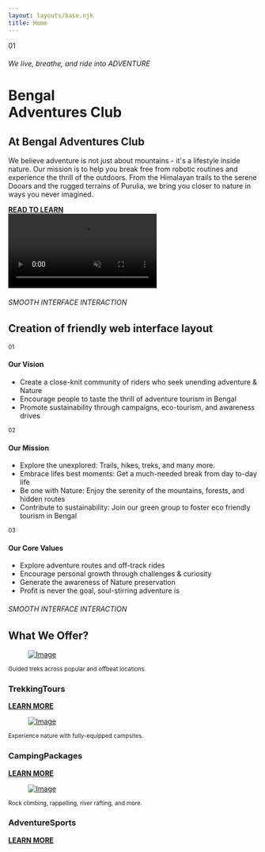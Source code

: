 ```yaml
---
layout: layouts/base.njk
title: Home
---
```


   <div class="container">
  <div class="centering">
    <div class="tagline">
      <span>01</span>
      <h6>We live, breathe, and ride into ADVENTURE</h6>
    </div>
    <h1>
      Bengal<br />
      <span>Adventures</span>
      <span>Club</span>
    </h1>
  </div>
</div>
</header>
<section class="intro">
  <div class="container">
    <div class="row">
      <div class="col-12 wow fadeIn">
        <h2 data-text="About">At Bengal Adventures Club</h2>
      </div>
      <div class="col-lg-5 wow fadeIn"></div>
      <div class="col-lg-7 wow fadeIn" data-wow-delay="0.10s">
        <p>We believe adventure is not just about mountains - it's a lifestyle inside nature. Our mission is to help you break free from robotic routines and experience the thrill of the outdoors. From the Himalayan trails to the serene Dooars and the rugged terrains of Purulia, we bring you closer to nature in ways you never imagined.</p>
        <div class="custom-link wow fadeIn">
          <a href="/about.html">
            <div class="lines"><span></span> <span></span></div>
            <b>READ TO LEARN</b>
          </a>
        </div>
      </div>
    </div>
  </div>
</section>
<section class="services-content-block">
  <div class="video-bg">
    <video src="../videos/video.mp4" muted loop autoplay></video>
  </div>
  <div class="container">
    <div class="row">
      <div class="col-12 wow fadeIn">
        <h6>SMOOTH INTERFACE INTERACTION</h6>
        <h2>Creation of friendly web interface layout</h2>
      </div>
      <div class="col-md-12 wow fadeIn" data-wow-delay="0s">
        <div class="content-box">
          <div class="left"><small>01</small><span></span></div>
          <div class="right">
            <h4>Our Vision</h4>
            <ul>
              <li>Create a close-knit community of riders who seek unending adventure & Nature</li>
              <li>Encourage people to taste the thrill of adventure tourism in Bengal</li>
              <li>Promote sustainability through campaigns, eco-tourism, and awareness drives</li>
            </ul>
          </div>
        </div>
      </div>
      <div class="col-md-12 mt-4 wow fadeIn" data-wow-delay="0.05s">
        <div class="content-box">
          <div class="left"><small>02</small><span></span></div>
          <div class="right">
            <h4>Our Mission</h4>
            <ul>
              <li>Explore the unexplored: Trails, hikes, treks, and many more.</li>
              <li>Embrace lifes best moments: Get a much-needed break from day to-day life</li>
              <li>Be one with Nature: Enjoy the serenity of the mountains, forests, and hidden routes</li>
              <li>Contribute to sustainability: Join our green group to foster eco friendly tourism in Bengal</li>
            </ul>
          </div>
        </div>
      </div>
      <div class="col-md-12 mt-4 wow fadeIn" data-wow-delay="0.10s">
        <div class="content-box">
          <div class="left"><small>03</small><span></span></div>
          <div class="right">
            <h4>Our Core Values</h4>
            <ul>
              <li>Explore adventure routes and off-track rides</li>
              <li>Encourage personal growth through challenges & curiosity</li>
              <li>Generate the awareness of Nature preservation</li>
              <li>Profit is never the goal, soul-stirring adventure is</li>
            </ul>
          </div>
        </div>
      </div>
    </div>
  </div>
</section>
<section class="works">
  <div class="container">
    <div class="row">
      <div class="col-12 wow fadeIn">
        <h6>SMOOTH INTERFACE INTERACTION</h6>
        <h2 data-text="Works">What We Offer?</h2>
      </div>
      <div class="col-12">
        <div class="project-box wow fadeIn" data-bg="#faf8ed">
          <figure>
            <a href="https://www.adventurush.com/wp-content/uploads/2022/07/Leh-to-Leh-Bike-Expedition.jpg" data-fancybox><img src="https://www.adventurush.com/wp-content/uploads/2022/07/Leh-to-Leh-Bike-Expedition.jpg" alt="Image"/></a>
          </figure>
          <div class="content-box">
            <div class="inner">
              <small>Guided treks across popular and offbeat locations.</small>
              <h3><span>Trekking</span>Tours</h3>
              <div class="custom-link">
                <a href="works-single.html">
                  <div class="lines"><span></span> <span></span></div>
                  <b>LEARN MORE</b>
                </a>
              </div>
            </div>
          </div>
        </div>
        <div class="project-box wow fadeIn" data-bg="#ece6f4">
          <figure>
            <a href="https://cdn4.louis.de/r/171a8b0950d90083b215be852d7790f133fd294e/camping-1-2800x1574.jpg" data-fancybox><img src="https://cdn4.louis.de/r/171a8b0950d90083b215be852d7790f133fd294e/camping-1-2800x1574.jpg" alt="Image"/></a>
          </figure>
          <div class="content-box">
            <div class="inner">
              <small>Experience nature with fully-equipped campsites.</small>
              <h3><span>Camping</span>Packages</h3>
              <div class="custom-link">
                <a href="works-single.html">
                  <div class="lines"><span></span> <span></span></div>
                  <b>LEARN MORE</b>
                </a>
              </div>
            </div>
          </div>
        </div>
        <div class="project-box wow fadeIn" data-bg="#ebf8f3">
          <figure>
            <a href="https://static.wixstatic.com/media/296c96_3ff96a421fe941598976a2c334abc4e2~mv2.jpg" data-fancybox><img src="https://static.wixstatic.com/media/296c96_3ff96a421fe941598976a2c334abc4e2~mv2.jpg" alt="Image"/></a>
          </figure>
          <div class="content-box">
            <div class="inner">
              <small>Rock climbing, rappelling, river rafting, and more.</small>
              <h3><span>Adventure</span>Sports</h3>
              <div class="custom-link">
                <a href="works-single.html">
                  <div class="lines"><span></span> <span></span></div>
                  <b>LEARN MORE</b>
                </a>
              </div>
            </div>
          </div>
        </div>
      </div>
    </div>
  </div>
</section>
